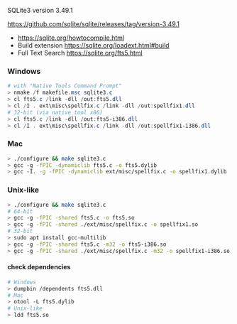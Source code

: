 
SQLite3 version 3.49.1

https://github.com/sqlite/sqlite/releases/tag/version-3.49.1

* https://sqlite.org/howtocompile.html
* Build extension https://sqlite.org/loadext.html#build
* Full Text Search https://sqlite.org/fts5.html

### Windows

```powershell
# with "Native Tools Command Prompt"
> nmake /f makefile.msc sqlite3.c
> cl fts5.c /link -dll /out:fts5.dll
> cl /I . ext\misc\spellfix.c /link -dll /out:spellfix1.dll
# 32-bit (via native tool x86)
> cl fts5.c /link -dll /out:fts5-i386.dll
> cl /I . ext\misc\spellfix.c /link -dll /out:spellfix1-i386.dll
```


### Mac

```bash
> ./configure && make sqlite3.c
> gcc -g -fPIC -dynamiclib fts5.c -o fts5.dylib
> gcc -I. -g -fPIC -dynamiclib ext/misc/spellfix.c -o spellfix1.dylib
```


### Unix-like

```bash
> ./configure && make sqlite3.c
# 64-bit
> gcc -g -fPIC -shared fts5.c -o fts5.so
> gcc -g -fPIC -shared ./ext/misc/spellfix.c -o spellfix1.so
# 32-bit
> sudo apt install gcc-multilib
> gcc -g -fPIC -shared fts5.c -m32 -o fts5-i386.so
> gcc -g -fPIC -shared ./ext/misc/spellfix.c -m32 -o spellfix1-i386.so
```

#### check dependencies

```bash
# Windows
> dumpbin /dependents fts5.dll
# Mac
> otool -L fts5.dylib
# Unix-like
> ldd fts5.so
```
